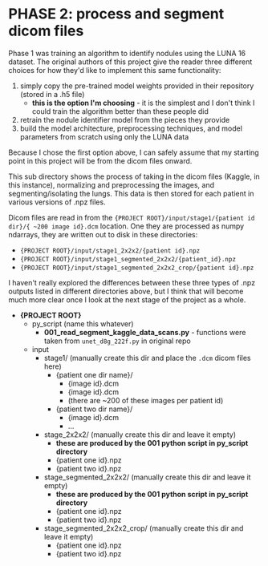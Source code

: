 

# PHASE 2: process and segment dicom files

Phase 1 was training an algorithm to identify nodules using the LUNA 16 dataset. The original authors of this project give the reader three different choices for how they'd like to implement this same functionality:

1) simply copy the pre-trained model weights provided in their repository (stored in a .h5 file) 
	- **this is the option I'm choosing** - it is the simplest and I don't think I could train the algorithm better than these people did
2) retrain the nodule identifier model from the pieces they provide
3) build the model architecture, preprocessing techniques, and model parameters from scratch using only the LUNA data


Because I chose the first option above, I can safely assume that my starting point in this project will be from the dicom files onward.


This sub directory shows the process of taking in the dicom files (Kaggle, in this instance), normalizing and preprocessing the images, and segmenting/isolating the lungs. This data is then stored for each patient in various versions of .npz files. 

Dicom files are read in from the `{PROJECT ROOT}/input/stage1/{patient id dir}/{ ~200 image id}.dcm` location. One they are processed as numpy ndarrays, they are written out to disk in these directories:


* `{PROJECT ROOT}/input/stage1_2x2x2/{patient id}.npz`
* `{PROJECT ROOT}/input/stage1_segmented_2x2x2/{patient_id}.npz`
* `{PROJECT ROOT}/input/stage1_segmented_2x2x2_crop/{patient id}.npz`


I haven't really explored the differences between these three types of .npz outputs listed in different directories above, but I think that will become much more clear once I look at the next stage of the project as a whole. 


* **{PROJECT ROOT}**
	- py_script (name this whatever)
		* **001_read_segment_kaggle_data_scans.py** - functions were taken from `unet_d8g_222f.py` in original repo
	- input
		* stage1/   (manually create this dir and place the `.dcm` dicom files here)
			- {patient one dir name}/
				* {image id}.dcm
				* {image id}.dcm
				* (there are ~200 of these images per patient id)
			- {patient two dir name}/
				* {image id}.dcm
				* ...
		* stage_2x2x2/  (manually create this dir and leave it empty)
			- **these are produced by the 001 python script in py_script directory**
			- {patient one id}.npz
			- {patient two id}.npz
		* stage_segmented_2x2x2/  (manually create this dir and leave it empty)
			- **these are produced by the 001 python script in py_script directory**
			- {patient one id}.npz
			- {patient two id}.npz
		* stage_segmented_2x2x2_crop/   (manually create this dir and leave it empty)
			- {patient one id}.npz
			- {patient two id}.npz

			
